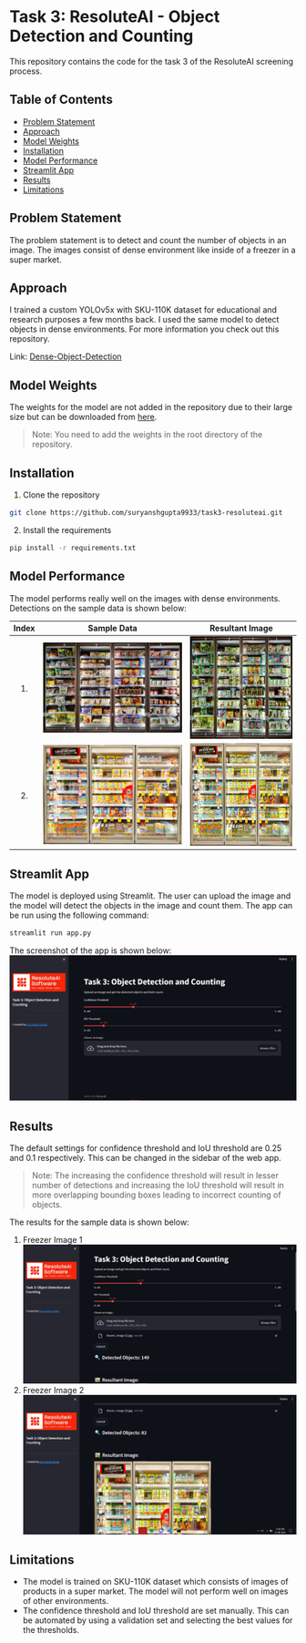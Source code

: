 # Task 3: ResoluteAI - Object Detection and Counting
This repository contains the code for the task 3 of the ResoluteAI screening process.

## Table of Contents
- [Problem Statement](#problem-statement)
- [Approach](#approach)
- [Model Weights](#model-weights)
- [Installation](#installation)
- [Model Performance](#model-performance)
- [Streamlit App](#streamlit-app)
- [Results](#results)
- [Limitations](#limitations)

## Problem Statement
The problem statement is to detect and count the number of objects in an image. The images consist of dense environment like inside of a freezer in a super market.

## Approach
I trained a custom YOLOv5x with SKU-110K dataset for educational and research purposes a few months back. I used the same model to detect objects in dense environments. For more information you check out this repository.

Link: [Dense-Object-Detection](https://github.com/suryanshgupta9933/Dense-Object-Detection)

## Model Weights
The weights for the model are not added in the repository due to their large size but can be downloaded from [here](https://drive.google.com/file/d/1BRlXZD9MqYAYYnciMRQ50Mht9kBncf0l/view?usp=sharing).

> Note: You need to add the weights in the root directory of the repository.

## Installation
1. Clone the repository
```bash
git clone https://github.com/suryanshgupta9933/task3-resoluteai.git
```
2. Install the requirements
```bash
pip install -r requirements.txt
```

## Model Performance
The model performs really well on the images with dense environments. Detections on the sample data is shown below:

Index | Sample Data             |  Resultant Image
:----:|:-----------------------:|------------------------
1.|![freezer_1](sample_images/freezer_image%20(1).jpg)|![result_1](assets/result_1.jpg)
2.|![freezer_2](sample_images/freezer_image%20(2).jpg)|![result_2](assets/result_2.jpg)

## Streamlit App
The model is deployed using Streamlit. The user can upload the image and the model will detect the objects in the image and count them. The app can be run using the following command:
```bash
streamlit run app.py
```
The screenshot of the app is shown below:
![streamlit_app](assets/streamlit_app.jpg)


## Results
The default settings for confidence threshold and IoU threshold are 0.25 and 0.1 respectively. This can be changed in the sidebar of the web app.

> Note: The increasing the confidence threshold will result in lesser number of detections and increasing the IoU threshold will result in more overlapping bounding boxes leading to incorrect counting of objects.

The results for the sample data is shown below:
1. Freezer Image 1
![count_1](assets/count_1.jpg)
2. Freezer Image 2
![count_2](assets/count_2.jpg)

## Limitations
- The model is trained on SKU-110K dataset which consists of images of products in a super market. The model will not perform well on images of other environments.
- The confidence threshold and IoU threshold are set manually. This can be automated by using a validation set and selecting the best values for the thresholds.
